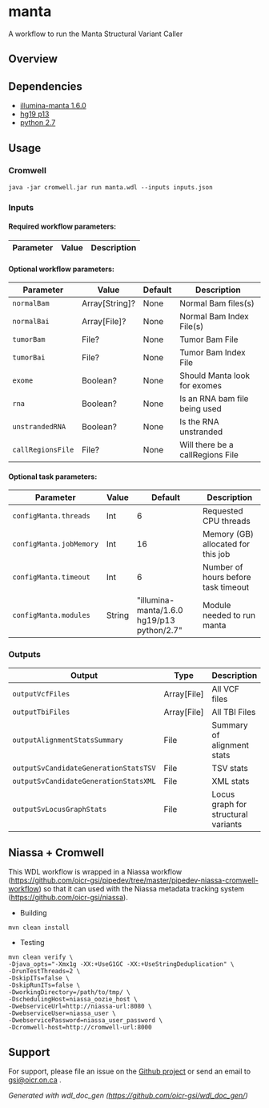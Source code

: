 # manta

A workflow to run the Manta Structural Variant Caller

## Overview

## Dependencies

* [illumina-manta 1.6.0](https://github.com/Illumina/manta/)
* [hg19 p13](https://genome.ucsc.edu/cgi-bin/hgGateway)
* [python 2.7](https://www.python.org/download/releases/2.7/)


## Usage

### Cromwell
```
java -jar cromwell.jar run manta.wdl --inputs inputs.json
```

### Inputs

#### Required workflow parameters:
Parameter|Value|Description
---|---|---


#### Optional workflow parameters:
Parameter|Value|Default|Description
---|---|---|---
`normalBam`|Array[String]?|None|Normal Bam files(s)
`normalBai`|Array[File]?|None|Normal Bam Index File(s)
`tumorBam`|File?|None|Tumor Bam File
`tumorBai`|File?|None|Tumor Bam Index File
`exome`|Boolean?|None|Should Manta look for exomes
`rna`|Boolean?|None|Is an RNA bam file being used
`unstrandedRNA`|Boolean?|None|Is the RNA unstranded
`callRegionsFile`|File?|None|Will there be a callRegions File


#### Optional task parameters:
Parameter|Value|Default|Description
---|---|---|---
`configManta.threads`|Int|6|Requested CPU threads
`configManta.jobMemory`|Int|16|Memory (GB) allocated for this job
`configManta.timeout`|Int|6|Number of hours before task timeout
`configManta.modules`|String|"illumina-manta/1.6.0 hg19/p13 python/2.7"|Module needed to run manta


### Outputs

Output | Type | Description
---|---|---
`outputVcfFiles`|Array[File]|All VCF files
`outputTbiFiles`|Array[File]|All TBI Files
`outputAlignmentStatsSummary`|File|Summary of alignment stats
`outputSvCandidateGenerationStatsTSV`|File|TSV stats
`outputSvCandidateGenerationStatsXML`|File|XML stats
`outputSvLocusGraphStats`|File|Locus graph for structural variants


## Niassa + Cromwell

This WDL workflow is wrapped in a Niassa workflow (https://github.com/oicr-gsi/pipedev/tree/master/pipedev-niassa-cromwell-workflow) so that it can used with the Niassa metadata tracking system (https://github.com/oicr-gsi/niassa).

* Building
```
mvn clean install
```

* Testing
```
mvn clean verify \
-Djava_opts="-Xmx1g -XX:+UseG1GC -XX:+UseStringDeduplication" \
-DrunTestThreads=2 \
-DskipITs=false \
-DskipRunITs=false \
-DworkingDirectory=/path/to/tmp/ \
-DschedulingHost=niassa_oozie_host \
-DwebserviceUrl=http://niassa-url:8080 \
-DwebserviceUser=niassa_user \
-DwebservicePassword=niassa_user_password \
-Dcromwell-host=http://cromwell-url:8000
```

## Support

For support, please file an issue on the [Github project](https://github.com/oicr-gsi) or send an email to gsi@oicr.on.ca .

_Generated with wdl_doc_gen (https://github.com/oicr-gsi/wdl_doc_gen/)_

